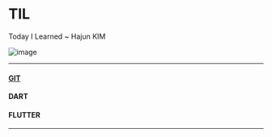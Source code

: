 # TIL

Today I Learned ~ Hajun KIM

![image](https://github.com/algochemy/TIL/assets/152131529/d1204889-5955-4d46-b240-0020df6d6329)

<hr/>  

#### [GIT](https://github.com/algochemy/TIL/tree/main/git)

#### DART

#### FLUTTER

<hr/>
